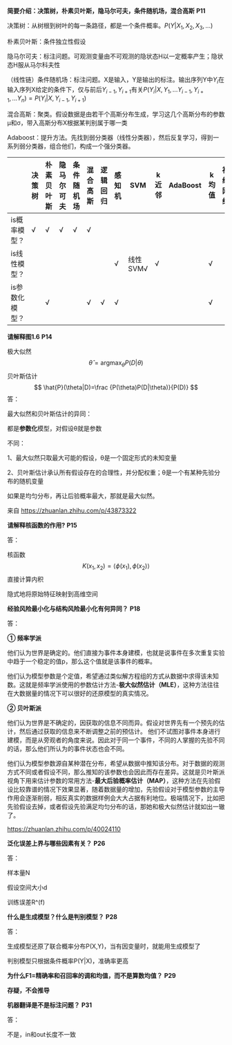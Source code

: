 **简要介绍：决策树，朴素贝叶斯，隐马尔可夫，条件随机场，混合高斯** **P11**

决策树：从树根到树叶的每一条路径，都是一个条件概率。$P(Y|X_1,X_2,X_3,...)$

朴素贝叶斯：条件独立性假设

隐马尔可夫：标注问题。可观测变量由不可观测的隐状态H以一定概率产生；隐状态H服从马尔科夫性

（线性链）条件随机场：标注问题。X是输入，Y是输出的标注。输出序列Y中$Y_i$在输入序列X给定的条件下，仅与前后$Y_{i-1},Y_{i+1}$有关$P(Y_i|X,Y_1,...Y_{i-1},Y_{i+1},...Y_n)=P(Y_i|X,Y_{i-1},Y_{i+1})$

混合高斯：聚类。假设数据是由若干个高斯分布生成，学习这几个高斯分布的参数μ和σ，带入高斯分布X根据某判别属于哪一类

Adaboost：提升方法。先找到弱分类器（线性分类器），然后反复学习，得到一系列弱分类器，组合他们，构成一个强分类器。

|                | 决策树 | 朴素贝叶斯 | 隐马尔可夫 | 条件随机场 | 混合高斯 | 逻辑回归 | 感知机 | SVM      | k近邻 | AdaBoost | k均值 | 神经网络 |
| -------------- | ------ | ---------- | ---------- | ---------- | -------- | -------- | ------ | -------- | ----- | -------- | ----- | -------- |
| is概率模型？   | √      | √          | √          | √          | √        |          |        |          |       |          |       |          |
| is线性模型？   |        |            |            |            |          |          | √      | 线性SVM√ | √     |          | √     |          |
| is参数化模型？ |        | √          |            |            | √        | √        | √      |          |       |          | √     |          |

   



**请解释图1.6** **P14**

极大似然
$$
\hat\theta=\mathop {argmax}_{\theta}P(D|\theta)
$$
贝叶斯估计
$$
\hat{P}(\theta|D)=\frac {P(\theta)P(D|\theta)}{P(D)}
$$
答：

最大似然和贝叶斯估计的异同：

都是**参数化**模型，对假设θ就是参数

不同：

1、最大似然只取最大可能的假设，θ是一个固定形式的未知变量

2、贝叶斯估计承认所有假设存在的合理性，并分配权重；θ是一个有某种先验分布的随机变量

如果是均匀分布，再让后验概率最大，那就是最大似然。

来自 <https://zhuanlan.zhihu.com/p/43873322>   





**请解释核函数的作用?** **P15**

答：

核函数
$$
K(x_1,x_2)=\langle\phi(x_1),\phi(x_2)\rangle
$$
直接计算内积

隐式地将原始特征映射到高维空间  

 



**经验风险最小化与结构风险最小化有何异同？** **P18**

答：

 **① 频率学派**

他们认为世界是确定的。他们直接为事件本身建模，也就是说事件在多次重复实验中趋于一个稳定的值p，那么这个值就是该事件的概率。

他们认为模型参数是个定值，希望通过类似解方程组的方式从数据中求得该未知数。这就是频率学派使用的参数估计方法-**极大似然估计（MLE）**，这种方法往往在大数据量的情况下可以很好的还原模型的真实情况。

**② 贝叶斯派**

他们认为世界是不确定的，因获取的信息不同而异。假设对世界先有一个预先的估计，然后通过获取的信息来不断调整之前的预估计。 他们不试图对事件本身进行建模，而是从旁观者的角度来说。因此对于同一个事件，不同的人掌握的先验不同的话，那么他们所认为的事件状态也会不同。

他们认为模型参数源自某种潜在分布，希望从数据中推知该分布。对于数据的观测方式不同或者假设不同，那么推知的该参数也会因此而存在差异。这就是贝叶斯派视角下用来估计参数的常用方法-**最大后验概率估计（MAP）**，这种方法在先验假设比较靠谱的情况下效果显著，随着数据量的增加，先验假设对于模型参数的主导作用会逐渐削弱，相反真实的数据样例会大大占据有利地位。极端情况下，比如把先验假设去掉，或者假设先验满足均匀分布的话，那她和极大似然估计就如出一辙了。

https://zhuanlan.zhihu.com/p/40024110

  



**泛化误差上界与哪些因素有关？** **P26**

答：

样本量N

假设空间大小d

训练误差R^(f)

   



**什么是生成模型？什么是判别模型？** **P28**

答：

生成模型还原了联合概率分布P(X,Y)，当有因变量时，就能用生成模型了

判别模型只根据条件概率P(Y|X)，准确率更高  

  



**为什么F1=精确率和召回率的调和均值，而不是算数均值？** **P29**

**存疑，不会推导**  

  



**机器翻译是不是标注问题？** **P31**

答：

不是，in和out长度不一致



 